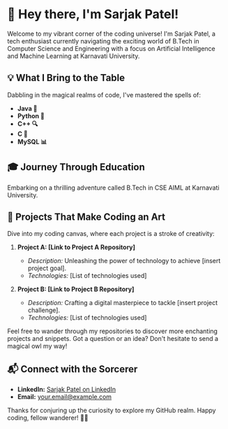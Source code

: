 # 👋 Hey there, I'm Sarjak Patel!

Welcome to my vibrant corner of the coding universe! I'm Sarjak Patel, a tech enthusiast currently navigating the exciting world of B.Tech in Computer Science and Engineering with a focus on Artificial Intelligence and Machine Learning at Karnavati University.

## 💡 What I Bring to the Table

Dabbling in the magical realms of code, I've mastered the spells of:

- **Java 🚀**
- **Python 🐍**
- **C++ 🔍**
- **C 🤖**
- **MySQL 📊**

## 🎓 Journey Through Education

Embarking on a thrilling adventure called B.Tech in CSE AIML at Karnavati University.

## 🚀 Projects That Make Coding an Art

Dive into my coding canvas, where each project is a stroke of creativity:

1. **Project A: [Link to Project A Repository]**
   - *Description:* Unleashing the power of technology to achieve [insert project goal].
   - *Technologies:* [List of technologies used]

2. **Project B: [Link to Project B Repository]**
   - *Description:* Crafting a digital masterpiece to tackle [insert project challenge].
   - *Technologies:* [List of technologies used]

Feel free to wander through my repositories to discover more enchanting projects and snippets. Got a question or an idea? Don't hesitate to send a magical owl my way!

## 📬 Connect with the Sorcerer

- **LinkedIn:** [Sarjak Patel on LinkedIn](https://www.linkedin.com/in/sarjakpatel/)
- **Email:** your.email@example.com

Thanks for conjuring up the curiosity to explore my GitHub realm. Happy coding, fellow wanderer! 🚀✨
